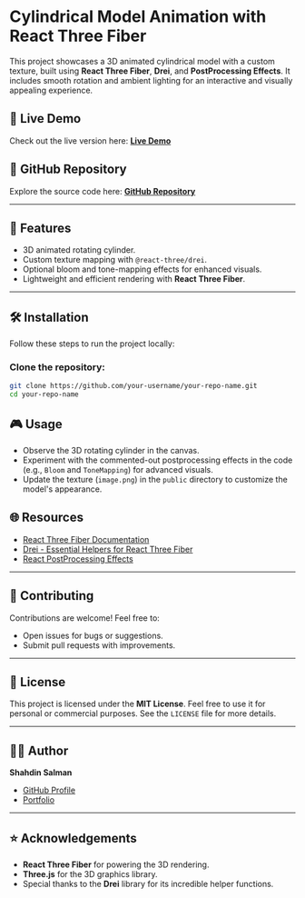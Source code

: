 # Cylindrical Model Animation with React Three Fiber

This project showcases a 3D animated cylindrical model with a custom texture, built using **React Three Fiber**, **Drei**, and **PostProcessing Effects**. It includes smooth rotation and ambient lighting for an interactive and visually appealing experience.

## 🚀 Live Demo
Check out the live version here: **[Live Demo](https://your-live-demo-link.com)**

## 📂 GitHub Repository
Explore the source code here: **[GitHub Repository](https://github.com/your-username/your-repo-name)**

---

## 🎯 Features
- 3D animated rotating cylinder.
- Custom texture mapping with `@react-three/drei`.
- Optional bloom and tone-mapping effects for enhanced visuals.
- Lightweight and efficient rendering with **React Three Fiber**.

---

## 🛠️ Installation

Follow these steps to run the project locally:

### Clone the repository:
```bash
git clone https://github.com/your-username/your-repo-name.git
cd your-repo-name
```

## 🎮 Usage
- Observe the 3D rotating cylinder in the canvas.
- Experiment with the commented-out postprocessing effects in the code (e.g., `Bloom` and `ToneMapping`) for advanced visuals.
- Update the texture (`image.png`) in the `public` directory to customize the model's appearance.



## 🌐 Resources
- [React Three Fiber Documentation](https://docs.pmnd.rs/react-three-fiber/getting-started/introduction)
- [Drei - Essential Helpers for React Three Fiber](https://github.com/pmndrs/drei)
- [React PostProcessing Effects](https://github.com/pmndrs/react-postprocessing)

---

## 🤝 Contributing
Contributions are welcome! Feel free to:
- Open issues for bugs or suggestions.
- Submit pull requests with improvements.

---

## 📜 License
This project is licensed under the **MIT License**. Feel free to use it for personal or commercial purposes. See the `LICENSE` file for more details.

---

## 🧑‍💻 Author
**Shahdin Salman**  
- [GitHub Profile](https://github.com/shahdinsalman23)  
- [Portfolio]([https://your-portfolio-link.com](https://shahdinsalman23.github.io/shahdinportfolio.github.io))

---

## ⭐ Acknowledgements
- **React Three Fiber** for powering the 3D rendering.
- **Three.js** for the 3D graphics library.
- Special thanks to the **Drei** library for its incredible helper functions.
